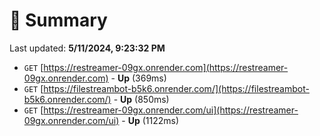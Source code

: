 # 📖 Summary
Last updated: **5/11/2024, 9:23:32 PM**

- `GET` [https://restreamer-09gx.onrender.com](https://restreamer-09gx.onrender.com) - **Up** (369ms)
- `GET` [https://filestreambot-b5k6.onrender.com/](https://filestreambot-b5k6.onrender.com/) - **Up** (850ms)
- `GET` [https://restreamer-09gx.onrender.com/ui](https://restreamer-09gx.onrender.com/ui) - **Up** (1122ms)
